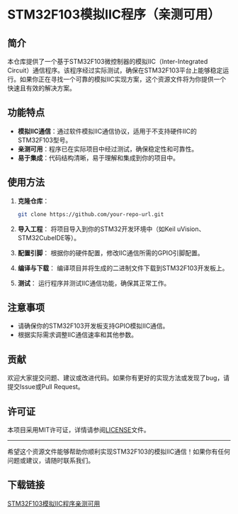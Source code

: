 # STM32F103模拟IIC程序（亲测可用）

## 简介

本仓库提供了一个基于STM32F103微控制器的模拟IIC（Inter-Integrated Circuit）通信程序。该程序经过实际测试，确保在STM32F103平台上能够稳定运行。如果你正在寻找一个可靠的模拟IIC实现方案，这个资源文件将为你提供一个快速且有效的解决方案。

## 功能特点

- **模拟IIC通信**：通过软件模拟IIC通信协议，适用于不支持硬件IIC的STM32F103型号。
- **亲测可用**：程序已在实际项目中经过测试，确保稳定性和可靠性。
- **易于集成**：代码结构清晰，易于理解和集成到你的项目中。

## 使用方法

1. **克隆仓库**：
   ```bash
   git clone https://github.com/your-repo-url.git
   ```

2. **导入工程**：
   将项目导入到你的STM32开发环境中（如Keil uVision、STM32CubeIDE等）。

3. **配置引脚**：
   根据你的硬件配置，修改IIC通信所需的GPIO引脚配置。

4. **编译与下载**：
   编译项目并将生成的二进制文件下载到STM32F103开发板上。

5. **测试**：
   运行程序并测试IIC通信功能，确保其正常工作。

## 注意事项

- 请确保你的STM32F103开发板支持GPIO模拟IIC通信。
- 根据实际需求调整IIC通信速率和其他参数。

## 贡献

欢迎大家提交问题、建议或改进代码。如果你有更好的实现方法或发现了bug，请提交Issue或Pull Request。

## 许可证

本项目采用MIT许可证，详情请参阅[LICENSE](LICENSE)文件。

---

希望这个资源文件能够帮助你顺利实现STM32F103的模拟IIC通信！如果你有任何问题或建议，请随时联系我们。

## 下载链接

[STM32F103模拟IIC程序亲测可用](https://pan.quark.cn/s/8c3c3dd2ba27)